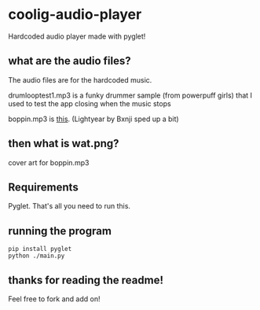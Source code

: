 # coolig-audio-player
Hardcoded audio player made with pyglet!

## what are the audio files?
The audio files are for the hardcoded music. 

drumlooptest1.mp3 is a funky drummer sample (from powerpuff girls) that I used to test the app closing when the music stops 

boppin.mp3 is [this](https://youtu.be/BbKAObQ0sao). (Lightyear by Bxnji sped up a bit)

## then what is wat.png?
cover art for boppin.mp3

## Requirements
Pyglet. That's all you need to run this.

## running the program
```batch
pip install pyglet
python ./main.py
```


## thanks for reading the readme!

Feel free to fork and add on!
